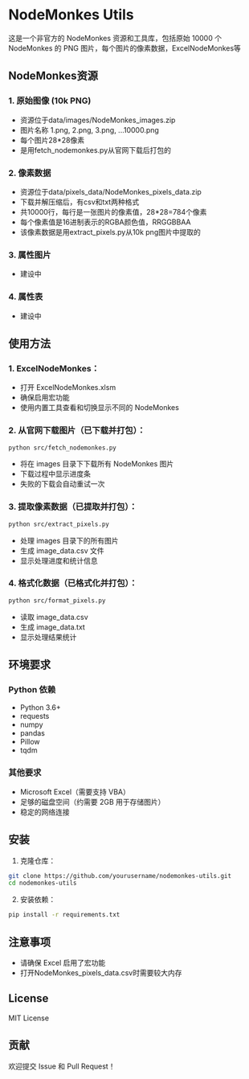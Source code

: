 # NodeMonkes Utils

这是一个非官方的 NodeMonkes 资源和工具库，包括原始 10000 个 NodeMonkes 的 PNG 图片，每个图片的像素数据，ExcelNodeMonkes等

## NodeMonkes资源

### 1. 原始图像 (10k PNG)
- 资源位于data/images/NodeMonkes_images.zip
- 图片名称 1.png, 2.png, 3.png, ...10000.png
- 每个图片28*28像素
- 是用fetch_nodemonkes.py从官网下载后打包的

### 2. 像素数据
- 资源位于data/pixels_data/NodeMonkes_pixels_data.zip
- 下载并解压缩后，有csv和txt两种格式
- 共10000行，每行是一张图片的像素值，28*28=784个像素
- 每个像素值是16进制表示的RGBA颜色值，RRGGBBAA
- 该像素数据是用extract_pixels.py从10k png图片中提取的

### 3. 属性图片
- 建设中

### 4. 属性表
- 建设中


## 使用方法

### 1. ExcelNodeMonkes：
- 打开 ExcelNodeMonkes.xlsm
- 确保启用宏功能
- 使用内置工具查看和切换显示不同的 NodeMonkes

### 2. 从官网下载图片（已下载并打包）：

```bash
python src/fetch_nodemonkes.py
```
- 将在 images 目录下下载所有 NodeMonkes 图片
- 下载过程中显示进度条
- 失败的下载会自动重试一次

### 3. 提取像素数据（已提取并打包）：

```bash
python src/extract_pixels.py
```
- 处理 images 目录下的所有图片
- 生成 image_data.csv 文件
- 显示处理进度和统计信息

### 4. 格式化数据（已格式化并打包）：

```bash
python src/format_pixels.py
```
- 读取 image_data.csv
- 生成 image_data.txt
- 显示处理结果统计



## 环境要求

### Python 依赖
- Python 3.6+
- requests
- numpy
- pandas
- Pillow
- tqdm

### 其他要求
- Microsoft Excel（需要支持 VBA）
- 足够的磁盘空间（约需要 2GB 用于存储图片）
- 稳定的网络连接

## 安装

1. 克隆仓库：

```bash
git clone https://github.com/yourusername/nodemonkes-utils.git
cd nodemonkes-utils
```

2. 安装依赖：

```bash
pip install -r requirements.txt
```

## 注意事项

- 请确保 Excel 启用了宏功能
- 打开NodeMonkes_pixels_data.csv时需要较大内存

## License

MIT License

## 贡献

欢迎提交 Issue 和 Pull Request！

